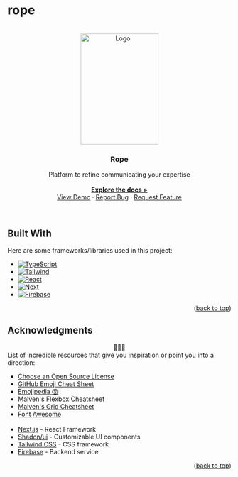# rope

<!-- PROJECT LOGO -->
<br />
<div align="center" id='readme-top'>
  <img src="https://images.stockcake.com/public/7/d/e/7de5e9f4-7e5a-4c29-b504-90cb82cfb0f5_large/mystical-chain-magic-stockcake.jpg" alt="Logo" target='blank' width="175" height="250" style=''>

  <h3 align="center">Rope</h3>

  <p align="center">
    Platform to refine communicating your expertise
    <br />
    <br />
    <a href="https://github.com/WackyChomp/rope"><strong>Explore the docs »</strong></a>
    <br />
    <a href="https://github.com/WackyChomp/rope">View Demo</a>
    ·
    <a href="https://github.com/WackyChomp/rope/issues">Report Bug</a>
    ·
    <a href="https://github.com/WackyChomp/rope/issues">Request Feature</a>
  </p>
</div>

<br />


<!-- BUILT WITH -->
## Built With
Here are some frameworks/libraries used in this project:
* [![TypeScript][TypeScript]][TypeScript-url]
* [![Tailwind][Tailwind.css]][Tailwind-url]
* [![React][React.js]][React-url]
* [![Next][Next.js]][Next-url]
* [![Firebase][Firebase]][Firebase-url]

<p align="right">(<a href="#readme-top">back to top</a>)</p>



<!-- ACKNOWLEDGMENTS -->
## Acknowledgments
<div align="center">🌟🤗🌟</div>
List of incredible resources that give you inspiration or point you into a direction:

* [Choose an Open Source License](https://choosealicense.com)
* [GitHub Emoji Cheat Sheet](https://www.webpagefx.com/tools/emoji-cheat-sheet)
* [Emojipedia 😱](https://emojipedia.org/smileys)
* [Malven's Flexbox Cheatsheet](https://flexbox.malven.co/)
* [Malven's Grid Cheatsheet](https://grid.malven.co/)
* [Font Awesome](https://fontawesome.com)
<br><br>
* [Next.js](https://nextjs.org/) - React Framework
* [Shadcn/ui](https://ui.shadcn.com/docs) - Customizable UI components
* [Tailwind CSS](https://tailwindcss.com/docs/installation) - CSS framework
* [Firebase](https://firebase.google.com/) - Backend service

<p align="right">(<a href="#readme-top">back to top</a>)</p>


[Next.js]: https://img.shields.io/badge/next.js-000000?style=for-the-badge&logo=nextdotjs&logoColor=white
[Next-url]: https://nextjs.org/
[TypeScript]: https://img.shields.io/badge/TypeScript-007ACC?style=for-the-badge&logo=typescript&logoColor=white
[TypeScript-url]: https://www.typescriptlang.org/

[React.js]: https://img.shields.io/badge/React-20232A?style=for-the-badge&logo=react&logoColor=61DAFB
[React-url]: https://reactjs.org/
[Tailwind.css]: https://img.shields.io/badge/Tailwind_CSS-38B2AC?style=for-the-badge&logo=tailwind-css&logoColor=white
[Tailwind-url]: https://tailwindcss.com/

[Firebase]: https://img.shields.io/badge/Firebase-%23FF6600.svg?style=for-the-badge&logo=firebase&logoColor=white
[Firebase-url]: https://firebase.google.com/
